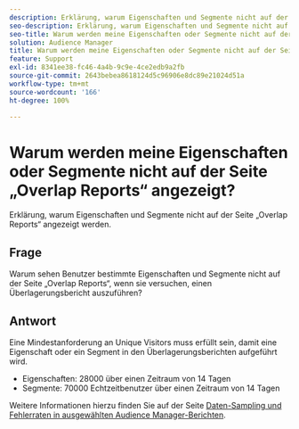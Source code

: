 ```yaml
---
description: Erklärung, warum Eigenschaften und Segmente nicht auf der Seite „Overlap Reports“ angezeigt werden.
seo-description: Erklärung, warum Eigenschaften und Segmente nicht auf der Seite „Overlap Reports“ angezeigt werden.
seo-title: Warum werden meine Eigenschaften oder Segmente nicht auf der Seite „Overlap Reports“ angezeigt?
solution: Audience Manager
title: Warum werden meine Eigenschaften oder Segmente nicht auf der Seite „Overlap Reports“ angezeigt?
feature: Support
exl-id: 8341ee38-fc46-4a4b-9c9e-4ce2edb9a2fb
source-git-commit: 2643bebea8618124d5c96906e8dc89e21024d51a
workflow-type: tm+mt
source-wordcount: '166'
ht-degree: 100%

---
```


# Warum werden meine Eigenschaften oder Segmente nicht auf der Seite „Overlap Reports“ angezeigt?

Erklärung, warum Eigenschaften und Segmente nicht auf der Seite „Overlap Reports“ angezeigt werden.

## Frage

Warum sehen Benutzer bestimmte Eigenschaften und Segmente nicht auf der Seite „Overlap Reports“, wenn sie versuchen, einen Überlagerungsbericht auszuführen?

## Antwort

Eine Mindestanforderung an Unique Visitors muss erfüllt sein, damit eine Eigenschaft oder ein Segment in den Überlagerungsberichten aufgeführt wird.

* Eigenschaften: 28000 über einen Zeitraum von 14 Tagen
* Segmente: 70000 Echtzeitbenutzer über einen Zeitraum von 14 Tagen

Weitere Informationen hierzu finden Sie auf der Seite [Daten-Sampling und Fehlerraten in ausgewählten Audience Manager-Berichten](../reporting/report-sampling.md).

